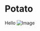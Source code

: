 
# Potato
Hello
![Image](https://raw.githubusercontent.com/Alex-Alen/Alex-Alen-Pugatsov--TA-21V-/1200px-Russet_potato_cultivar_with_sprouts.jpg)
